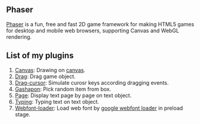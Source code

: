 ## Phaser 

[Phaser](http://phaser.io/) is a fun, free and fast 2D game framework for making HTML5 games for desktop and mobile web browsers, supporting Canvas and WebGL rendering.

## List of my plugins

1. [Canvas](canvas.md): Drawing on [canvas](https://www.w3schools.com/html/html5_canvas.asp).
1. [Drag](dragplugin.md): Drag game object.
1. [Drag-cursor](dragcursorplugin.md): Simulate curosr keys according dragging events.
1. [Gashapon](gashaponplugin.md): Pick random item from box.
1. [Page](textpageplugin.md): Display text page by page on text object.
1. [Typing](texttypingplugin.md): Typing text on text object.
1. [Webfont-loader](webfontloader.md): Load web font by [google webfont loader](https://github.com/typekit/webfontloader) in preload stage.
